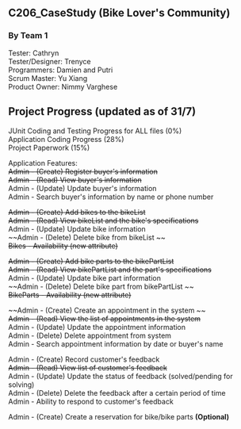 ## C206_CaseStudy (Bike Lover's Community)

### By Team 1
Tester: Cathryn</br> 
Tester/Designer: Trenyce</br> 
Programmers: Damien and Putri</br> 
Scrum Master: Yu Xiang</br> 
Product Owner: Nimmy Varghese</br> 

## Project Progress (updated as of 31/7)
JUnit Coding and Testing Progress for ALL files (0%)</br>
Application Coding Progress (28%)</br>
Project Paperwork (15%)</br>

Application Features: </br>
~~Admin - (Create) Register buyer's information~~</br>
~~Admin - (Read) View buyer's information~~</br>
Admin - (Update) Update buyer's information</br>
Admin - Search buyer's information by name or phone number</br>
 
~~Admin - (Create) Add bikes to the bikeList </br>
Admin - (Read) View bikeList and the bike's specifications~~ </br>
Admin - (Update) Update bike information </br>
~~Admin - (Delete) Delete bike from bikeList ~~</br>
~~Bikes - Availability (new attribute)~~</br>
 
~~Admin - (Create) Add bike parts to the bikePartList </br>
Admin - (Read) View bikePartList and the part's specifications~~ </br>
Admin - (Update) Update bike part information </br>
~~Admin - (Delete) Delete bike part from bikePartList ~~</br>
~~BikeParts - Availability (new attribute)~~</br>
 
~~Admin - (Create) Create an appointment in the system ~~</br>
~~Admin - (Read) View the list of appointments in the system~~ </br>
Admin - (Update) Update the appointment information </br>
Admin - (Delete) Delete appointment from system </br>
Admin - Search appointment information by date or buyer's name </br>
 
Admin - (Create) Record customer's feedback </br>
~~Admin - (Read) View list of customer's feedback~~ </br>
Admin - (Update) Update the status of feedback (solved/pending for solving) </br>
Admin - (Delete) Delete the feedback after a certain period of time </br>
Admin - Ability to respond to customer's feedback</br>

Admin - (Create) Create a reservation for bike/bike parts <b>(Optional)</b></br> 
